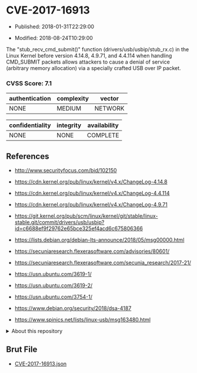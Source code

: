 # CVE-2017-16913

- Published: 2018-01-31T22:29:00

- Modified: 2018-08-24T10:29:00

The "stub_recv_cmd_submit()" function (drivers/usb/usbip/stub_rx.c) in the Linux Kernel before version 4.14.8, 4.9.71, and 4.4.114 when handling CMD_SUBMIT packets allows attackers to cause a denial of service (arbitrary memory allocation) via a specially crafted USB over IP packet.

### CVSS Score: **7.1**

| authentication | complexity | vector |
| --- | --- | --- |
| NONE | MEDIUM | NETWORK |

| confidentiality | integrity | availability |
| --- | --- | --- |
| NONE | NONE | COMPLETE |

## References

* http://www.securityfocus.com/bid/102150

* https://cdn.kernel.org/pub/linux/kernel/v4.x/ChangeLog-4.14.8

* https://cdn.kernel.org/pub/linux/kernel/v4.x/ChangeLog-4.4.114

* https://cdn.kernel.org/pub/linux/kernel/v4.x/ChangeLog-4.9.71

* https://git.kernel.org/pub/scm/linux/kernel/git/stable/linux-stable.git/commit/drivers/usb/usbip?id=c6688ef9f29762e65bce325ef4acd6c675806366

* https://lists.debian.org/debian-lts-announce/2018/05/msg00000.html

* https://secuniaresearch.flexerasoftware.com/advisories/80601/

* https://secuniaresearch.flexerasoftware.com/secunia_research/2017-21/

* https://usn.ubuntu.com/3619-1/

* https://usn.ubuntu.com/3619-2/

* https://usn.ubuntu.com/3754-1/

* https://www.debian.org/security/2018/dsa-4187

* https://www.spinics.net/lists/linux-usb/msg163480.html

<details>
<summary>About this repository</summary> 

  This repository is part of the project [Live Hack CVE](https://github.com/Live-Hack-CVE). Main website can be found [www.live-hack.org](https://www.live-hack.org) 
  
  Made by [Sn0wAlice](https://github.com/Sn0wAlice) for the people that care about security and need to have a feed of the latest CVEs. Hope you enjoy it, don't forget to star the repo and follow me on [Twitter](https://twitter.com/Sn0wAlice) and [Github](https://github.com/Sn0wAlice). And that is my [personnal website](https://www.alice-snow.me/)

  - [Home Page](https://github.com/Live-Hack-CVE)
  - [Framework](https://github.com/Live-Hack-CVE/cve-framework)
  - [CVE database](https://github.com/Live-Hack-CVE/full_database)
  - [Changelog](https://github.com/Live-Hack-CVE/Changelog)
</details>

## Brut File

* [CVE-2017-16913.json](https://raw.githubusercontent.com/Live-Hack-CVE/full_database/main/cves/2017/CVE-2017-16913.json)

